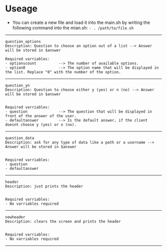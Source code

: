 # Useage
- You can create a new file and load it into the main.sh by writing the following command into the mian.sh:
`- . /path/to/file.sh`
---------------------------------------------------------------------------------------------------------------------------------
```
question_options
Description: Question to choose an option out of a list --> Answer will be stored in $answer

Required varriables:
- optionscount          --> The number of available options.
- option0               --> The option name that will be displayed in the list. Replace "0" with the number of the option.
```
---------------------------------------------------------------------------------------------------------------------------------
```
question_yn
Description: Question to choose either y (yes) or n (no) --> Answer will be stored in $answer


Required varriables:
- question              --> The question that will be displayed in front of the answer of the user.
- defaultanswer         --> Is the default answer, if the client doesnt choose y (yes) or n (no).
```
---------------------------------------------------------------------------------------------------------------------------------
```
question_data
Description: ask for any type of data like a path or a username --> Answer will be stored in $answer


Required varriables:
- question
- defaultanswer
```
---------------------------------------------------------------------------------------------------------------------------------
```
header
Description: just prints the header


Required varriables:
- No varriables required
```
---------------------------------------------------------------------------------------------------------------------------------
```
newheader
Description: clears the screen and prints the header


Required varriables:
- No varriables required
```
---------------------------------------------------------------------------------------------------------------------------------
